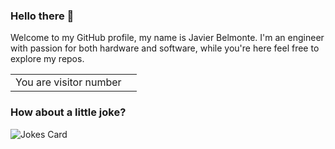 ### Hello there 👋 

Welcome to my GitHub profile, my name is Javier Belmonte. I'm an engineer with passion for both hardware and software, while you're here feel free to explore my repos.


<table>
  <tr>
    <td>You are visitor number</td>
    <td><img src="https://profile-counter.glitch.me/javierb07/count.svg" alt="" /></td>
  </tr>
</table>

### How about a little joke?

![Jokes Card](https://readme-jokes.vercel.app/api?theme=merko)

